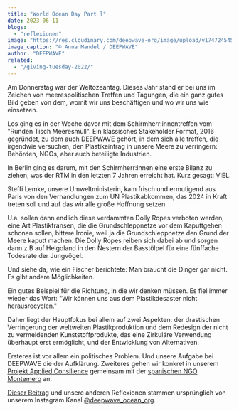 ```yaml
---
title: "World Ocean Day Part l"
date: 2023-06-11
blogs: 
  - "reflexionen"
image: "https://res.cloudinary.com/deepwave-org/image/upload/v1747245450/deepwave.org/WhatsApp-Image-2023-11-24-at-07.10.00-6.jpg"
image_caption: "© Anna Mandel / DEEPWAVE"
author: "DEEPWAVE"
related: 
  - "/giving-tuesday-2022/"
---
```


Am Donnerstag war der Weltozeantag. Dieses Jahr stand er bei uns im Zeichen von meerespolitischen Treffen und Tagungen, die ein ganz gutes Bild geben von dem, womit wir uns beschäftigen und wo wir uns wie einsetzen.

Los ging es in der Woche davor mit dem Schirmherr:innentreffen vom "Runden Tisch Meeresmüll". Ein klassisches Stakeholder Format, 2016 gegründet, zu dem auch DEEPWAVE gehört, in dem sich alle treffen, die irgendwie versuchen, den Plastikeintrag in unsere Meere zu verringern: Behörden, NGOs, aber auch beteiligte Industrien.

In Berlin ging es darum, mit den Schirmherr:innen eine erste Bilanz zu ziehen, was der RTM in den letzten 7 Jahren erreicht hat. Kurz gesagt: VIEL.

Steffi Lemke, unsere Umweltministerin, kam frisch und ermutigend aus Paris von den Verhandlungen zum UN Plastikabkommen, das 2024 in Kraft treten soll und auf das wir alle große Hoffnung setzen.

U.a. sollen dann endlich diese verdammten Dolly Ropes verboten werden, eine Art Plastikfransen, die die Grundschleppnetze vor dem Kaputtgehen schonen sollen, bittere Ironie, weil ja die Grundschleppnetze den Grund der Meere kaputt machen. Die Dolly Ropes reiben sich dabei ab und sorgen dann z.B auf Helgoland in den Nestern der Basstölpel für eine fünffache Todesrate der Jungvögel.

Und siehe da, wie ein Fischer berichtete: Man braucht die Dinger gar nicht. Es gibt andere Möglichkeiten.

Ein gutes Beispiel für die Richtung, in die wir denken müssen. Es fiel immer wieder das Wort: "Wir können uns aus dem Plastikdesaster nicht herausrecyclen."

Daher liegt der Hauptfokus bei allem auf zwei Aspekten: der drastischen Verringerung der weltweiten Plastikproduktion und dem Redesign der nicht zu vermeidenden Kunststoffprodukte, das eine Zirkuläre Verwendung überhaupt erst ermöglicht, und der Entwicklung von Alternativen.

Ersteres ist vor allem ein politisches Problem. Und unsere Aufgabe bei DEEPWAVE die der Aufklärung. Zweiteres gehen wir konkret in unserem [Projekt Applied Consilience](https://www.deepwave.org/giving-tuesday-2022/) gemeinsam mit der [spanischen NGO Montemero](https://www.montemero.eu/) an.

[Dieser Beitrag](https://www.instagram.com/p/CtU24elscUQ/) und unsere anderen Reflexionen stammen ursprünglich von unserem Instagram Kanal [@deepwave\_ocean\_org](https://www.instagram.com/deepwave_ocean_org/).
